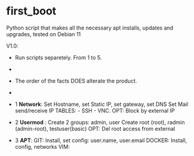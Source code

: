 # first_boot
Python script that makes all the necessary apt installs, updates and upgrades, tested on Debian 11

V1.0:
  - Run scripts separetely. From 1 to 5.
  - 
  - The order of the facts DOES alterate the product.
  - 
  - 1 **Network**: Set Hostname, set Static IP, set gateway, set DNS
                   Set Mail send/receive
                   IP TABLES: - SSH - VNC. OPT: Block by external IP
      
  - 2 **Usermod** : Create 2 groups: admin, user
                    Create root (root), radmin (admin-root), testuser(basic)
                    OPT: Del root access from external
                    
  - 3 **APT**: GIT: Install, set config: user.name, user.email
               DOCKER: Install, config, networks
               VIM:
               
